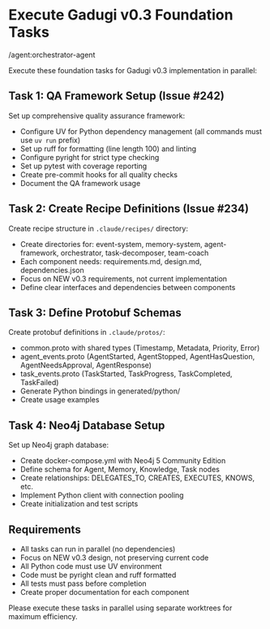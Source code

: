 # Execute Gadugi v0.3 Foundation Tasks

/agent:orchestrator-agent

Execute these foundation tasks for Gadugi v0.3 implementation in parallel:

## Task 1: QA Framework Setup (Issue #242)
Set up comprehensive quality assurance framework:
- Configure UV for Python dependency management (all commands must use `uv run` prefix)
- Set up ruff for formatting (line length 100) and linting
- Configure pyright for strict type checking
- Set up pytest with coverage reporting
- Create pre-commit hooks for all quality checks
- Document the QA framework usage

## Task 2: Create Recipe Definitions (Issue #234)
Create recipe structure in `.claude/recipes/` directory:
- Create directories for: event-system, memory-system, agent-framework, orchestrator, task-decomposer, team-coach
- Each component needs: requirements.md, design.md, dependencies.json
- Focus on NEW v0.3 requirements, not current implementation
- Define clear interfaces and dependencies between components

## Task 3: Define Protobuf Schemas
Create protobuf definitions in `.claude/protos/`:
- common.proto with shared types (Timestamp, Metadata, Priority, Error)
- agent_events.proto (AgentStarted, AgentStopped, AgentHasQuestion, AgentNeedsApproval, AgentResponse)
- task_events.proto (TaskStarted, TaskProgress, TaskCompleted, TaskFailed)
- Generate Python bindings in generated/python/
- Create usage examples

## Task 4: Neo4j Database Setup  
Set up Neo4j graph database:
- Create docker-compose.yml with Neo4j 5 Community Edition
- Define schema for Agent, Memory, Knowledge, Task nodes
- Create relationships: DELEGATES_TO, CREATES, EXECUTES, KNOWS, etc.
- Implement Python client with connection pooling
- Create initialization and test scripts

## Requirements
- All tasks can run in parallel (no dependencies)
- Focus on NEW v0.3 design, not preserving current code
- All Python code must use UV environment
- Code must be pyright clean and ruff formatted
- All tests must pass before completion
- Create proper documentation for each component

Please execute these tasks in parallel using separate worktrees for maximum efficiency.